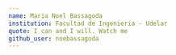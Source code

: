 ```yaml
---
name: Maria Noel Bassagoda
institution: Facultad de Ingenieria - Udelar
quote: I can and I will. Watch me
github_user: noebassagoda
---
```


